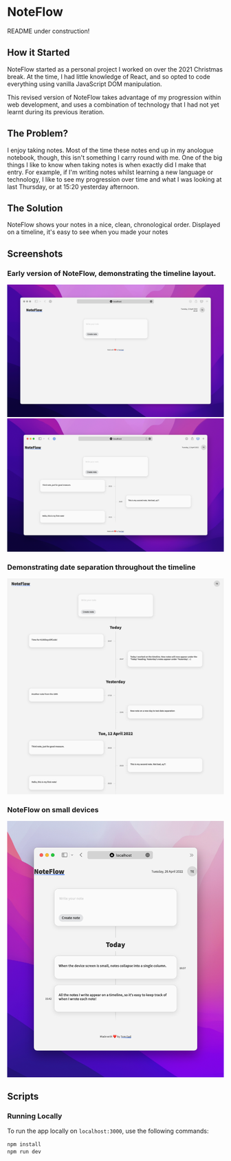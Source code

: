 # NoteFlow

README under construction!

## How it Started

NoteFlow started as a personal project I worked on over the 2021 Christmas break. At the time, I had little knowledge of React, and so opted to code everything using vanilla JavaScript DOM manipulation.

This revised version of NoteFlow takes advantage of my progression within web development, and uses a combination of technology that I had not yet learnt during its previous iteration.

## The Problem?

I enjoy taking notes. Most of the time these notes end up in my anologue notebook, though, this isn't something I carry round with me. One of the big things I like to know when taking notes is when exactly did I make that entry. For example, if I'm writing notes whilst learning a new language or technology, I like to see my progression over time and what I was looking at last Thursday, or at 15:20 yesterday afternoon.

## The Solution

NoteFlow shows your notes in a nice, clean, chronological order. Displayed on a timeline, it's easy to see when you made your notes

## Screenshots

### Early version of NoteFlow, demonstrating the timeline layout.

![NoteFlow](/README/img/noteflow_1.png)
![NoteFlow](/README/img/noteflow_2.png)

### Demonstrating date separation throughout the timeline

![NoteFlow](/README/img/noteflow_3.png)

### NoteFlow on small devices

![NoteFlow](/README/img/noteflow_4.png)

## Scripts

### Running Locally

To run the app locally on `localhost:3000`, use the following commands:

```bash
npm install
npm run dev
```
